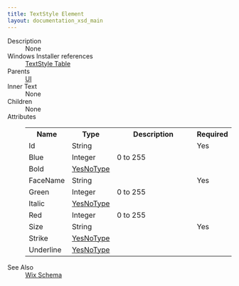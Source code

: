```yaml
---
title: TextStyle Element
layout: documentation_xsd_main
---
```

<dl>
  <dt>Description</dt>
  <dd>None</dd>
  <dt>Windows Installer references</dt>
  <dd>
    <a href="http://msdn.microsoft.com/library/aa372074.aspx" target="_blank">TextStyle Table</a>
  </dd>
  <dt>Parents</dt>
  <dd>
    <a href="../wix/ui">UI</a>
  </dd>
  <dt>Inner Text</dt>
  <dd>None</dd>
  <dt>Children</dt>
  <dd>None</dd>
  <dt>Attributes</dt>
  <dd>
    <table cellspacing="0" cellpadding="0" class="schema">
      <tr>
        <th width="15%">Name</th>
        <th width="15%">Type</th>
        <th width="65%">Description</th>
        <th width="15%">Required</th>
      </tr>
      <tr>
        <td>Id</td>
        <td>String</td>
        <td>&nbsp;</td>
        <td>Yes</td>
      </tr>
      <tr>
        <td>Blue</td>
        <td>Integer</td>
        <td>0 to 255</td>
        <td>&nbsp;</td>
      </tr>
      <tr>
        <td>Bold</td>
        <td><a href="../wix/simple_type_yesnotype">YesNoType</a></td>
        <td>&nbsp;</td>
        <td>&nbsp;</td>
      </tr>
      <tr>
        <td>FaceName</td>
        <td>String</td>
        <td>&nbsp;</td>
        <td>Yes</td>
      </tr>
      <tr>
        <td>Green</td>
        <td>Integer</td>
        <td>0 to 255</td>
        <td>&nbsp;</td>
      </tr>
      <tr>
        <td>Italic</td>
        <td><a href="../wix/simple_type_yesnotype">YesNoType</a></td>
        <td>&nbsp;</td>
        <td>&nbsp;</td>
      </tr>
      <tr>
        <td>Red</td>
        <td>Integer</td>
        <td>0 to 255</td>
        <td>&nbsp;</td>
      </tr>
      <tr>
        <td>Size</td>
        <td>String</td>
        <td>&nbsp;</td>
        <td>Yes</td>
      </tr>
      <tr>
        <td>Strike</td>
        <td><a href="../wix/simple_type_yesnotype">YesNoType</a></td>
        <td>&nbsp;</td>
        <td>&nbsp;</td>
      </tr>
      <tr>
        <td>Underline</td>
        <td><a href="../wix/simple_type_yesnotype">YesNoType</a></td>
        <td>&nbsp;</td>
        <td>&nbsp;</td>
      </tr>
    </table>
  </dd>
  <dt>See Also</dt>
  <dd>
    <a href="../wix">Wix Schema</a>
  </dd>
</dl>

